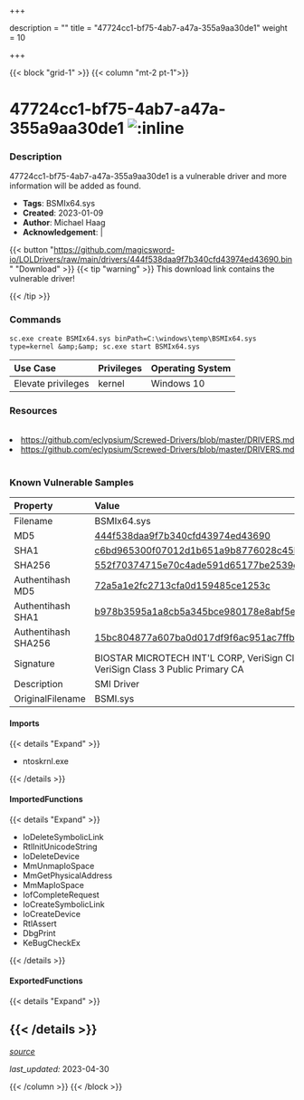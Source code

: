 +++

description = ""
title = "47724cc1-bf75-4ab7-a47a-355a9aa30de1"
weight = 10

+++


{{< block "grid-1" >}}
{{< column "mt-2 pt-1">}}


# 47724cc1-bf75-4ab7-a47a-355a9aa30de1 ![:inline](/images/twitter_verified.png) 


### Description

47724cc1-bf75-4ab7-a47a-355a9aa30de1 is a vulnerable driver and more information will be added as found.
- **Tags**: BSMIx64.sys
- **Created**: 2023-01-09
- **Author**: Michael Haag
- **Acknowledgement**:  | [](https://twitter.com/)

{{< button "https://github.com/magicsword-io/LOLDrivers/raw/main/drivers/444f538daa9f7b340cfd43974ed43690.bin" "Download" >}}
{{< tip "warning" >}}
This download link contains the vulnerable driver!

{{< /tip >}}

### Commands

```
sc.exe create BSMIx64.sys binPath=C:\windows\temp\BSMIx64.sys type=kernel &amp;&amp; sc.exe start BSMIx64.sys
```

| Use Case | Privileges | Operating System | 
|:---- | ---- | ---- |
| Elevate privileges | kernel | Windows 10 |

### Resources
<br>
<li><a href=" https://github.com/eclypsium/Screwed-Drivers/blob/master/DRIVERS.md"> https://github.com/eclypsium/Screwed-Drivers/blob/master/DRIVERS.md</a></li>
<li><a href="https://github.com/eclypsium/Screwed-Drivers/blob/master/DRIVERS.md">https://github.com/eclypsium/Screwed-Drivers/blob/master/DRIVERS.md</a></li>
<br>

### Known Vulnerable Samples

| Property           | Value |
|:-------------------|:------|
| Filename           | BSMIx64.sys |
| MD5                | [444f538daa9f7b340cfd43974ed43690](https://www.virustotal.com/gui/file/444f538daa9f7b340cfd43974ed43690) |
| SHA1               | [c6bd965300f07012d1b651a9b8776028c45b149a](https://www.virustotal.com/gui/file/c6bd965300f07012d1b651a9b8776028c45b149a) |
| SHA256             | [552f70374715e70c4ade591d65177be2539ec60f751223680dfaccb9e0be0ed9](https://www.virustotal.com/gui/file/552f70374715e70c4ade591d65177be2539ec60f751223680dfaccb9e0be0ed9) |
| Authentihash MD5   | [72a5a1e2fc2713cfa0d159485ce1253c](https://www.virustotal.com/gui/search/authentihash%253A72a5a1e2fc2713cfa0d159485ce1253c) |
| Authentihash SHA1  | [b978b3595a1a8cb5a345bce980178e8abf5e0bae](https://www.virustotal.com/gui/search/authentihash%253Ab978b3595a1a8cb5a345bce980178e8abf5e0bae) |
| Authentihash SHA256| [15bc804877a607ba0d017df9f6ac951ac7ffbcca8069c5ba28e0cf505f7553b8](https://www.virustotal.com/gui/search/authentihash%253A15bc804877a607ba0d017df9f6ac951ac7ffbcca8069c5ba28e0cf505f7553b8) |
| Signature         | BIOSTAR MICROTECH INT&#39;L CORP, VeriSign Class 3 Code Signing 2009-2 CA, VeriSign Class 3 Public Primary CA   |
| Description       | SMI Driver |
| OriginalFilename  | BSMI.sys |


#### Imports
{{< details "Expand" >}}
* ntoskrnl.exe

{{< /details >}}
#### ImportedFunctions
{{< details "Expand" >}}
* IoDeleteSymbolicLink
* RtlInitUnicodeString
* IoDeleteDevice
* MmUnmapIoSpace
* MmGetPhysicalAddress
* MmMapIoSpace
* IofCompleteRequest
* IoCreateSymbolicLink
* IoCreateDevice
* RtlAssert
* DbgPrint
* KeBugCheckEx

{{< /details >}}
#### ExportedFunctions
{{< details "Expand" >}}

{{< /details >}}
-----



[*source*](https://github.com/magicsword-io/LOLDrivers/tree/main/yaml/47724cc1-bf75-4ab7-a47a-355a9aa30de1.yaml)

*last_updated:* 2023-04-30








{{< /column >}}
{{< /block >}}
